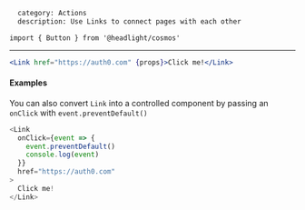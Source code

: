 ```meta
  category: Actions
  description: Use Links to connect pages with each other
```

`import { Button } from '@headlight/cosmos'`

---

```jsx
<Link href="https://auth0.com" {props}>Click me!</Link>
```

#### Examples

You can also convert `Link` into a controlled component by passing an `onClick` with `event.preventDefault()`

```js
<Link
  onClick={event => {
    event.preventDefault()
    console.log(event)
  }}
  href="https://auth0.com"
>
  Click me!
</Link>
```
